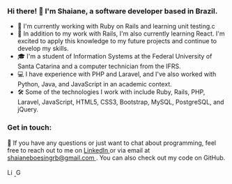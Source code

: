 ### Hi there! 👋 I'm Shaiane, a software developer based in Brazil.


<ul>
  <li> 🔭 I'm currently working with Ruby on Rails and learning unit testing.c </li>
  <li> 🌱 In addition to my work with Rails, I'm also currently learning React. I'm excited to apply this knowledge to my future projects and continue to develop my skills. </li>
  <li> 🎓 I'm a student of Information Systems at the Federal University of Santa Catarina and a computer technician from the IFRS. </li>
  <li> 💻 I have experience with PHP and Laravel, and I've also worked with Python, Java, and JavaScript in an academic context. </li>
  <li>  🛠️ Some of the technologies I work with include Ruby, Rails, PHP, Laravel, JavaScript, HTML5, CSS3, Bootstrap, MySQL, PostgreSQL, and jQuery. </li>
</ul>


<h3> Get in touch: </h3>
<div> 💬 If you have any questions or just want to chat about programming, feel free to reach out to me on <a href="https://www.linkedin.com/in/shaiane-boesing-rodrigues-borges-3887941b2/" target="_blank"> LinkedIn  </a>  or via email at <a href="mailto:shaianeboesingrb@gmail.com" target="_blank"> shaianeboesingrb@gmail.com  </a> . You can also check out my code on GitHub. </div>
<br/>
<div>  
  <a href="https://www.linkedin.com/in/shaiane-boesing-rodrigues-borges-3887941b2/" target="_blank">
     <img src="https://cdn.svgporn.com/logos/linkedin-icon.svg" alt="Linkedin Logo" width="16">
  </a> 
  <a href="mailto:shaianeboesingrb@gmail.com" target="_blank">
    <img src="https://cdn.svgporn.com/logos/google-gmail.svg" alt="Gmail logo" height="16">
  </a>
</div>
